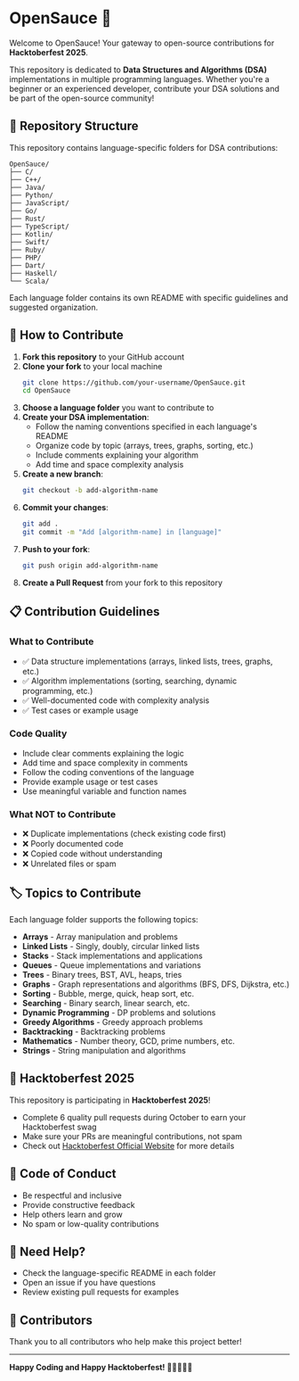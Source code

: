 # OpenSauce 🎃

Welcome to OpenSauce! Your gateway to open-source contributions for **Hacktoberfest 2025**.

This repository is dedicated to **Data Structures and Algorithms (DSA)** implementations in multiple programming languages. Whether you're a beginner or an experienced developer, contribute your DSA solutions and be part of the open-source community!

## 📁 Repository Structure

This repository contains language-specific folders for DSA contributions:

```
OpenSauce/
├── C/
├── C++/
├── Java/
├── Python/
├── JavaScript/
├── Go/
├── Rust/
├── TypeScript/
├── Kotlin/
├── Swift/
├── Ruby/
├── PHP/
├── Dart/
├── Haskell/
└── Scala/
```

Each language folder contains its own README with specific guidelines and suggested organization.

## 🚀 How to Contribute

1. **Fork this repository** to your GitHub account
2. **Clone your fork** to your local machine
   ```bash
   git clone https://github.com/your-username/OpenSauce.git
   cd OpenSauce
   ```
3. **Choose a language folder** you want to contribute to
4. **Create your DSA implementation**:
   - Follow the naming conventions specified in each language's README
   - Organize code by topic (arrays, trees, graphs, sorting, etc.)
   - Include comments explaining your algorithm
   - Add time and space complexity analysis
5. **Create a new branch**:
   ```bash
   git checkout -b add-algorithm-name
   ```
6. **Commit your changes**:
   ```bash
   git add .
   git commit -m "Add [algorithm-name] in [language]"
   ```
7. **Push to your fork**:
   ```bash
   git push origin add-algorithm-name
   ```
8. **Create a Pull Request** from your fork to this repository

## 📋 Contribution Guidelines

### What to Contribute
- ✅ Data structure implementations (arrays, linked lists, trees, graphs, etc.)
- ✅ Algorithm implementations (sorting, searching, dynamic programming, etc.)
- ✅ Well-documented code with complexity analysis
- ✅ Test cases or example usage

### Code Quality
- Include clear comments explaining the logic
- Add time and space complexity in comments
- Follow the coding conventions of the language
- Provide example usage or test cases
- Use meaningful variable and function names

### What NOT to Contribute
- ❌ Duplicate implementations (check existing code first)
- ❌ Poorly documented code
- ❌ Copied code without understanding
- ❌ Unrelated files or spam

## 🏷️ Topics to Contribute

Each language folder supports the following topics:
- **Arrays** - Array manipulation and problems
- **Linked Lists** - Singly, doubly, circular linked lists
- **Stacks** - Stack implementations and applications
- **Queues** - Queue implementations and variations
- **Trees** - Binary trees, BST, AVL, heaps, tries
- **Graphs** - Graph representations and algorithms (BFS, DFS, Dijkstra, etc.)
- **Sorting** - Bubble, merge, quick, heap sort, etc.
- **Searching** - Binary search, linear search, etc.
- **Dynamic Programming** - DP problems and solutions
- **Greedy Algorithms** - Greedy approach problems
- **Backtracking** - Backtracking problems
- **Mathematics** - Number theory, GCD, prime numbers, etc.
- **Strings** - String manipulation and algorithms

## 🌟 Hacktoberfest 2025

This repository is participating in **Hacktoberfest 2025**! 

- Complete 6 quality pull requests during October to earn your Hacktoberfest swag
- Make sure your PRs are meaningful contributions, not spam
- Check out [Hacktoberfest Official Website](https://hacktoberfest.com) for more details

## 📝 Code of Conduct

- Be respectful and inclusive
- Provide constructive feedback
- Help others learn and grow
- No spam or low-quality contributions

## 📧 Need Help?

- Check the language-specific README in each folder
- Open an issue if you have questions
- Review existing pull requests for examples

## 🎉 Contributors

Thank you to all contributors who help make this project better!

---

**Happy Coding and Happy Hacktoberfest! 🎃👨‍💻👩‍💻**
